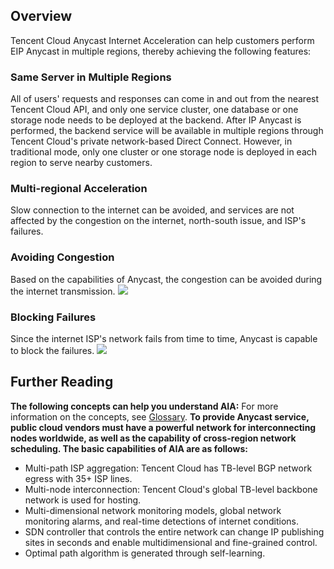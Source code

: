 ## Overview
Tencent Cloud Anycast Internet Acceleration can help customers perform EIP Anycast in multiple regions, thereby achieving the following features:
### Same Server in Multiple Regions
All of users' requests and responses can come in and out from the nearest Tencent Cloud API, and only one service cluster, one database or one storage node needs to be deployed at the backend. After IP Anycast is performed, the backend service will be available in multiple regions through Tencent Cloud's private network-based Direct Connect. However, in traditional mode, only one cluster or one storage node is deployed in each region to serve nearby customers.
### Multi-regional Acceleration
Slow connection to the internet can be avoided, and services are not affected by the congestion on the internet, north-south issue, and ISP's failures.
### Avoiding Congestion
Based on the capabilities of Anycast, the congestion can be avoided during the internet transmission.
![](https://main.qcloudimg.com/raw/1783f606087ffc8b326e1d55a2073a8b.png)

### Blocking Failures
Since the internet ISP's network fails from time to time, Anycast is capable to block the failures.
![](https://main.qcloudimg.com/raw/6b22d2ec9758fd325e2f114377feec59.png)
## Further Reading
**The following concepts can help you understand AIA:**
For more information on the concepts, see [Glossary](https://intl.cloud.tencent.com/document/product/644/12625).
**To provide Anycast service, public cloud vendors must have a powerful network for interconnecting nodes worldwide, as well as the capability of cross-region network scheduling. The basic capabilities of AIA are as follows:**

- Multi-path ISP aggregation: Tencent Cloud has TB-level BGP network egress with 35+ ISP lines.
- Multi-node interconnection: Tencent Cloud's global TB-level backbone network is used for hosting.
- Multi-dimensional network monitoring models, global network monitoring alarms, and real-time detections of internet conditions.
- SDN controller that controls the entire network can change IP publishing sites in seconds and enable multidimensional and fine-grained control.
- Optimal path algorithm is generated through self-learning.
